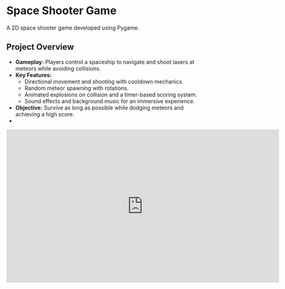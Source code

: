 # Space Shooter Game

A 2D space shooter game developed using Pygame.

## Project Overview
- **Gameplay:** Players control a spaceship to navigate and shoot lasers at meteors while avoiding collisions.
- **Key Features:** 
  - Directional movement and shooting with cooldown mechanics.
  - Random meteor spawning with rotations.
  - Animated explosions on collision and a timer-based scoring system.
  - Sound effects and background music for an immersive experience.
- **Objective:** Survive as long as possible while dodging meteors and achieving a high score.
- 
<iframe src="https://www.linkedin.com/embed/feed/update/urn:li:ugcPost:7247574918832226304?compact=1" height="399" width="710" frameborder="0" allowfullscreen="" title="Embedded post"></iframe>
